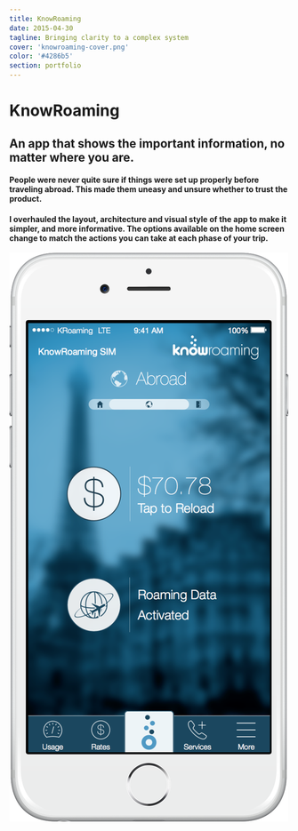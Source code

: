 ```yaml
---
title: KnowRoaming
date: 2015-04-30
tagline: Bringing clarity to a complex system
cover: 'knowroaming-cover.png'
color: '#4286b5'
section: portfolio
---
```


# KnowRoaming

<div class="tldr" markdown=1>

## An app that shows the important information, no matter where you are.

#### People were never quite sure if things were set up properly before traveling abroad. This made them uneasy and unsure whether to trust the product. 

#### I overhauled the layout, architecture and visual style of the app to make it simpler, and more informative. The options available on the home screen change to match the actions you can take at each phase of your trip.

<div class="cover-image vertical">

![Cover photo](../../images/portfolio/cover/knowroaming-cover.png)
</div>
</div>

<!-- ## Background

KnowRoaming is a small company based in Toronto that makes a smart SIM sticker—a layer on your SIM card that connects you while abroad. To manage the prepaid account, among other things, KnowRoaming has an iOS and Android app.

As features were added to the app over time it became cluttered, with no coherent structure or visual design. There were frequent complaints that the app was difficult to navigate, and customers were never sure that the sticker, account and the rest of the KnowRoaming system were setup properly.

Not trusting the product was a big issue, and needed to be addressed. It was my responsibility to overhaul the app structure and UI to make it more cohesive and understandable.

![Screenshots from the early 2014 version of the app](../../images/portfolio/knowroaming/knowroaming_old_old_app.jpg)

## Navigation

There are a lot of functions in KnowRoaming that needed to make it into the app, from rate calculator, to phone number management. We needed a way to efficiently layout these functions for users in as flat an architecture as possible.

![The ideal—albeit unrealistic—information architecture for the KnowRoaming app](../../images/portfolio/knowroaming/super-flat-architecture.png)


This super-flat architecture assumes equal importance to all of these functions—but all features aren't created equal. The team and I looked at these elements, and determined which were core to the use of our service, and which were secondary. 

Since we couldn't easily fit all the options on the home screen, we tested a drawer-style navigation that let the important functions be visible in a dashboard-style home screen, with secondary functions in the drawer.


<div class="gatsby-image vertical multiple">

![A first version of the home-screen redesign](../../images/portfolio/knowroaming/home-drawer.png)

![Pressing "Am I Ready to Roam?" would guide the user through a travel checklist.](../../images/portfolio/knowroaming/home-openDrawer.png)
</div>

This prototype tested well in-house, but the "hamburger menu" wasn't always found right away. Given that one primary persona was non digital-natives, an [undiscoverable drawer](https://uxdesign.cc/death-by-hamburger-2d1db115352a#.865mhybml) would not be the best navigation option. 

I went back to a tab bar as in the original app, but took inspiration from Yelp and others, adding a unique, more salient central tab, and a _more_ drawer tab. 

In addition to the rest of what I mention in this article, I also re-designed each screen linked on the tab bar and home screen.

## Ready to Roam
We also noticed the "Ready to Roam" functionality was too hidden, and would need to be a more prominent feature on the home screen. 

<div class="gatsby-image vertical multiple">

![Ready-to-roam dial](../../images/portfolio/knowroaming/sketch-ReadyToRoam1.jpg)
![Yelp-style home tab](../../images/portfolio/knowroaming/sketch-home-expand.jpg)
![The checklist](../../images/portfolio/knowroaming/sketch-home-bubbles.jpg)
</div>

I made some sketches of different ways to make "Ready to Roam" status more prominent. After some testing and better mocks, we saw that the vertical-bubbles were the best and clearest choice.
Users could quickly be sure they were "Ready to Roam" when the bubbles on the home screen filled in.

<div class="gatsby-image vertical">

![Ready to Roam Checklist on the home-screen](../../images/portfolio/knowroaming/home-bubbles.png)
</div>

We shipped this version of the homescreen and saw good feedback on the new UI style. But there were bubbles on the home screen that were never filled at home—users can't setup their roaming internet connection until they arrive abroad. This resulted in continued calls into customer support about user trust confidence. 


## Three Phases

I took inspiration from how the product was being marketed, and decided to try and split the app into the three use conditions: 1) At Home, 2) Abroad, 3) Arriving Home.

<div class="gatsby-image vertical multiple">

![At home](../../images/portfolio/knowroaming/silver_portrait-at_home.png)
![Abroad](../../images/portfolio/knowroaming/silver_portrait-abroad.png)
![Back home](../../images/portfolio/knowroaming/silver_portrait-back_home.png)
</div>

By splitting the home screen into three phases with different UI in each, we were able to ensure users were confident they were doing the right thing, and could use their phone without worry.

## Tutorials

KnowRoaming is a complex system. Involving multiple cell networks, a SIM Sticker, a mobile app and the OS itself, there is a lot to teach and coach people on.

After registration, users are presented with a short tutorial, explaining the three phases, and how to know they are "Ready to Roam". We also designed coach marks that play whenever a user changes phases.

<div class="gatsby-image vertical multiple">

![Setup](../../images/portfolio/knowroaming/tutorial-2.png)
![Internet Abroad](../../images/portfolio/knowroaming/tutorial-3.png)
![Internet at home](../../images/portfolio/knowroaming/tutorial-4.png)
</div>

---
## Man of many hats

I could go on about all the things I did as KnowRoaming's premiere designer—like designing all screens and flows in the app, creating a [style guide](?p=kr_branding), re-branding the [ReachMe](?p=kr_reachme) service, designing [marketing materials](?p=kr_marketing), building an [athlete sponsorship mini-site](?p=kr_athletes), animating an [intro video](?p=kr_video) for the app, designing more efficient [packaging](?p=kr_packaging) and even designing a [retail stand](?p=kr_retail) to display the SIM stickers in stores. -->


